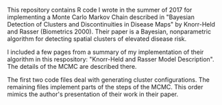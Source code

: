 This repository contains R code I wrote in the summer of 2017 for implementing a Monte Carlo Markov Chain described in "Bayesian Detection of Clusters and Discontinuities in Disease Maps" by Knorr-Held and Rasser (Biometrics 2000).  Their paper is a Bayesian, nonparametric algorithm for detecting spatial clusters of elevated disease risk.  

I included a few pages from a summary of my implementation of their algorithm in this respository: "Knorr-Held and Rasser Model Description".  The details of the MCMC are described there.

The first two code files deal with generating cluster configurations.  The remaining files implement parts of the steps of the MCMC.  This order mimics the author's presentation of their work in their paper.












